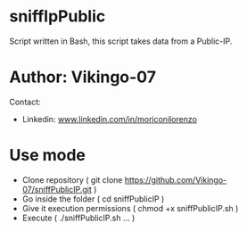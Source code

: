 # sniffIpPublic
Script written in Bash, this script takes data from a Public-IP.

# Author: Vikingo-07
Contact:
- Linkedin: www.linkedin.com/in/moriconilorenzo

# Use mode
- Clone repository ( git clone https://github.com/Vikingo-07/sniffPublicIP.git )
- Go inside the folder ( cd sniffPublicIP )
- Give it execution permissions ( chmod +x sniffPublicIP.sh )
- Execute ( ./sniffPublicIP.sh ... )
